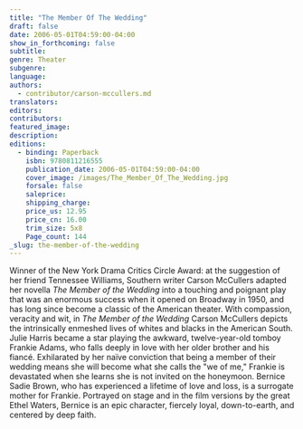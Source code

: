 ```yaml
---
title: "The Member Of The Wedding"
draft: false
date: 2006-05-01T04:59:00-04:00
show_in_forthcoming: false
subtitle:
genre: Theater
subgenre:
language:
authors:
  - contributor/carson-mccullers.md
translators:
editors:
contributors:
featured_image:
description:
editions:
  - binding: Paperback
    isbn: 9780811216555
    publication_date: 2006-05-01T04:59:00-04:00
    cover_image: /images/The_Member_Of_The_Wedding.jpg
    forsale: false
    saleprice:
    shipping_charge:
    price_us: 12.95
    price_cn: 16.00
    trim_size: 5x8
    Page_count: 144
_slug: the-member-of-the-wedding
---
```


Winner of the New York Drama Critics Circle Award: at the suggestion of her friend Tennessee Williams, Southern writer Carson McCullers adapted her novella _The Member of the Wedding_ into a touching and poignant play that was an enormous success when it opened on Broadway in 1950, and has long since become a classic of the American theater. With compassion, veracity and wit, in _The Member of the Wedding_ Carson McCullers depicts the intrinsically enmeshed lives of whites and blacks in the American South. Julie Harris became a star playing the awkward, twelve-year-old tomboy Frankie Adams, who falls deeply in love with her older brother and his fiancé. Exhilarated by her naïve conviction that being a member of their wedding means she will become what she calls the "we of me," Frankie is devastated when she learns she is not invited on the honeymoon. Bernice Sadie Brown, who has experienced a lifetime of love and loss, is a surrogate mother for Frankie. Portrayed on stage and in the film versions by the great Ethel Waters, Bernice is an epic character, fiercely loyal, down-to-earth, and centered by deep faith.

